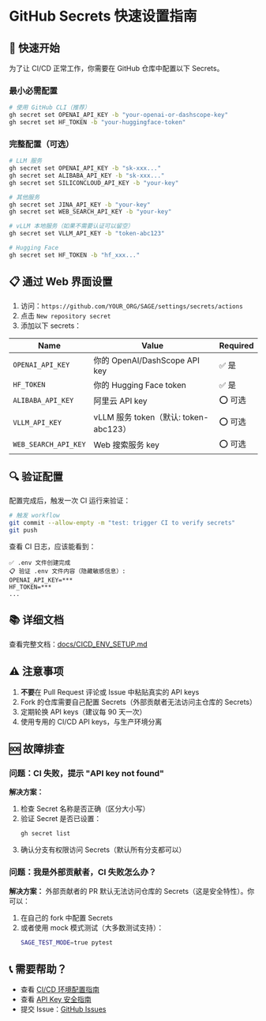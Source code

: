 # GitHub Secrets 快速设置指南

## 🚀 快速开始

为了让 CI/CD 正常工作，你需要在 GitHub 仓库中配置以下 Secrets。

### 最小必需配置

```bash
# 使用 GitHub CLI（推荐）
gh secret set OPENAI_API_KEY -b "your-openai-or-dashscope-key"
gh secret set HF_TOKEN -b "your-huggingface-token"
```

### 完整配置（可选）

```bash
# LLM 服务
gh secret set OPENAI_API_KEY -b "sk-xxx..."
gh secret set ALIBABA_API_KEY -b "sk-xxx..."
gh secret set SILICONCLOUD_API_KEY -b "your-key"

# 其他服务
gh secret set JINA_API_KEY -b "your-key"
gh secret set WEB_SEARCH_API_KEY -b "your-key"

# vLLM 本地服务（如果不需要认证可以留空）
gh secret set VLLM_API_KEY -b "token-abc123"

# Hugging Face
gh secret set HF_TOKEN -b "hf_xxx..."
```

## 📋 通过 Web 界面设置

1. 访问：`https://github.com/YOUR_ORG/SAGE/settings/secrets/actions`
2. 点击 `New repository secret`
3. 添加以下 secrets：

| Name | Value | Required |
|------|-------|----------|
| `OPENAI_API_KEY` | 你的 OpenAI/DashScope API key | ✅ 是 |
| `HF_TOKEN` | 你的 Hugging Face token | ✅ 是 |
| `ALIBABA_API_KEY` | 阿里云 API key | ⭕ 可选 |
| `VLLM_API_KEY` | vLLM 服务 token（默认: token-abc123） | ⭕ 可选 |
| `WEB_SEARCH_API_KEY` | Web 搜索服务 key | ⭕ 可选 |

## 🔍 验证配置

配置完成后，触发一次 CI 运行来验证：

```bash
# 触发 workflow
git commit --allow-empty -m "test: trigger CI to verify secrets"
git push
```

查看 CI 日志，应该能看到：
```
✅ .env 文件创建完成
📋 验证 .env 文件内容（隐藏敏感信息）:
OPENAI_API_KEY=***
HF_TOKEN=***
...
```

## 📚 详细文档

查看完整文档：[docs/CICD_ENV_SETUP.md](../docs/CICD_ENV_SETUP.md)

## ⚠️ 注意事项

1. **不要**在 Pull Request 评论或 Issue 中粘贴真实的 API keys
2. Fork 的仓库需要自己配置 Secrets（外部贡献者无法访问主仓库的 Secrets）
3. 定期轮换 API keys（建议每 90 天一次）
4. 使用专用的 CI/CD API keys，与生产环境分离

## 🆘 故障排查

### 问题：CI 失败，提示 "API key not found"

**解决方案：**
1. 检查 Secret 名称是否正确（区分大小写）
2. 验证 Secret 是否已设置：
   ```bash
   gh secret list
   ```
3. 确认分支有权限访问 Secrets（默认所有分支都可以）

### 问题：我是外部贡献者，CI 失败怎么办？

**解决方案：**
外部贡献者的 PR 默认无法访问仓库的 Secrets（这是安全特性）。你可以：

1. 在自己的 fork 中配置 Secrets
2. 或者使用 mock 模式测试（大多数测试支持）：
   ```bash
   SAGE_TEST_MODE=true pytest
   ```

## 📞 需要帮助？

- 查看 [CI/CD 环境配置指南](../docs/CICD_ENV_SETUP.md)
- 查看 [API Key 安全指南](../docs/API_KEY_SECURITY.md)
- 提交 Issue：[GitHub Issues](https://github.com/intellistream/SAGE/issues)
